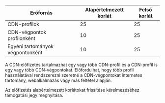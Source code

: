 
| Erőforrás | Alapértelmezett korlát | Felső korlát | 
| --- | --- | --- |
| CDN-profilok |25 |25 |
| CDN-végpontok profilonként |10 |25 |
| Egyéni tartományok végpontonként |10 |25 |

A CDN-előfizetés tartalmazhat egy vagy több CDN-profil és a CDN-profil is egy vagy több CDN-végpontokat. Előfordulhat, hogy több profil használatával rendszerezni szeretné a CDN-végpontokat internetes tartomány, webalkalmazás vagy más feltétel alapján. 

Az előfizetés alapértelmezett korlátokat frissítése kérelmezéséhez támogatási jegy megnyitása. 

